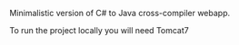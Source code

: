 Minimalistic version of C# to Java cross-compiler webapp.

To run the project locally you will need Tomcat7
